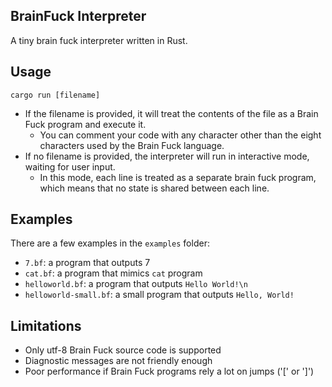 ## BrainFuck Interpreter

A tiny brain fuck interpreter written in Rust.

## Usage

`cargo run [filename]`

- If the filename is provided, it will treat the contents of the file as a Brain Fuck program and execute it.
    - You can comment your code with any character other than the eight characters used by the Brain Fuck language.
- If no filename is provided, the interpreter will run in interactive mode, waiting for user input.
    - In this mode, each line is treated as a separate brain fuck program, which means that no state is shared between each line.

## Examples

There are a few examples in the `examples` folder:
- `7.bf`: a program that outputs 7
- `cat.bf`: a program that mimics `cat` program
- `helloworld.bf`: a program that outputs `Hello World!\n`
- `helloworld-small.bf`: a small program that outputs `Hello, World!`

## Limitations

- Only utf-8 Brain Fuck source code is supported
- Diagnostic messages are not friendly enough
- Poor performance if Brain Fuck programs rely a lot on jumps ('[' or ']')